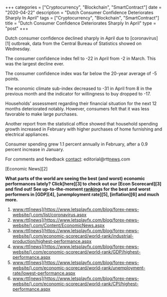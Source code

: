 +++
categories = ["Cryptocurrency", "Blockchain", "SmartContract"]
date = "2020-04-22"
description = "Dutch Consumer Confidence Deteriorates Sharply In April"
tags = ["Cryptocurrency", "Blockchain", "SmartContract"]
title = "Dutch Consumer Confidence Deteriorates Sharply In April"
type = "post"
+++

Dutch consumer confidence declined sharply in April due to
[coronavirus][1] outbreak, data from the Central Bureau of Statistics
showed on Wednesday.

The consumer confidence index fell to -22 in April from -2 in March.
This was the largest decline ever.  
  
The consumer confidence index was far below the 20-year average of -5
points.

The economic climate sub-index decreased to -31 in April from 8 in the
previous month and the indicator for willingness to buy dropped to -17.

Households' assessment regarding their financial situation for the next
12 months deteriorated notably. However, consumers felt that it was less
favorable to make large purchases.

Another report from the statistical office showed that household
spending growth increased in February with higher purchases of home
furnishing and electrical appliances.

Consumer spending grew 1.1 percent annually in February, after a 0.9
percent increase in January.

For comments and feedback [contact](https://www.playgroundfx.com/contact/): editorial@rtt[news](https://www.letsplayfx.com/blog/forex-news-website/).com

[Economic News][2]

 **What parts of the world are seeing the best (and worst) economic
performances lately? Click[here][3] to check out our [Econ Scorecard][3]
and find out! See up-to-the-moment [ranking](https://www.playgroundfx.com/blog/crypto-exchange-ranking/)s for the best and worst
performers in [GDP][4], [unemployment rate][5], [inflation][6] and much
more.**

   1. www.rtt[news](https://www.letsplayfx.com/blog/forex-news-website/).com/list/coronavirus.aspx
   2. www.rtt[news](https://www.letsplayfx.com/blog/forex-news-website/).com/Content/EconomicNews.aspx
   3. www.rtt[news](https://www.letsplayfx.com/blog/forex-news-website/).com/economic-scorecard/world-rank/industrial-production/highest-performance.aspx
   4. www.rtt[news](https://www.letsplayfx.com/blog/forex-news-website/).com/economic-scorecard/world-rank/GDP/highest-performance.aspx
   5. www.rtt[news](https://www.letsplayfx.com/blog/forex-news-website/).com/economic-scorecard/world-rank/unemployment-rate/lowest-performance.aspx
   6. www.rtt[news](https://www.letsplayfx.com/blog/forex-news-website/).com/economic-scorecard/world-rank/CPI/highest-performance.aspx